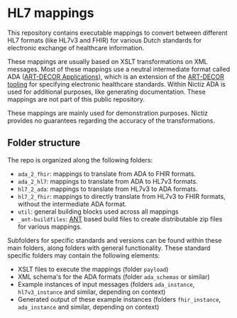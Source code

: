 # HL7 mappings

This repository contains executable mappings to convert between different HL7 formats (like HL7v3 and FHIR) for various Dutch standards for electronic exchange of healthcare information.

These mappings are usually based on XSLT transformations on XML messages. Most of these mappings use a neutral intermediate format called ADA ([ART-DECOR Applications](https://art-decor.org/mediawiki/index.php?title=ADA_Documentation)), which is an extension of the [ART-DECOR tooling](https://art-decor.org/mediawiki/index.php/Main_Page) for specifying electronic healthcare standards. Within Nictiz ADA is used for additional purposes, like generating documentation. These mappings are not part of this public repository.

These mappings are mainly used for demonstration purposes. Nictiz provides no guarantees regarding the accuracy of the transformations.

## Folder structure

The repo is organized along the following folders:

* `ada_2_fhir`: mappings to translate from ADA to FHIR formats.
* `ada_2_hl7`: mappings to translate from ADA to HL7v3 formats.
* `hl7_2_ada`: mappings to translate from HL7v3 to ADA formats.
* `hl7_2_fhir`: mappings to directly translate from HL7v3 to FHIR formats, without the intermediate ADA format.
* `util`: general building blocks used across all mappings
* `_ant-buildfiles`: [ANT](http://ant.apache.org/) based build files to create distributable zip files for various mappings.

Subfolders for specific standards and versions can be found within these main folders, along folders with general functionality. These standard specific folders may contain the following elements:

* XSLT files to execute the mappings (folder `payload`)
* XML schema's for the ADA formats (folder `ada_schemas` or similar)
* Example instances of input messages (folders `ada_instance`, `hl7v3_instance` and similar, depending on context)
* Generated output of these example instances (folders `fhir_instance`, `ada_instance` and similar, depending on context)
